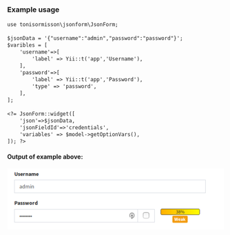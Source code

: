### Example usage

```
use tonisormisson\jsonform\JsonForm;

$jsonData = '{"username":"admin","password":"password"}';
$varibles = [
    'username'=>[
        'label' => Yii::t('app','Username'),
    ],
    'password'=>[
        'label' => Yii::t('app','Password'),
        'type' => 'password',
    ],
];

<?= JsonForm::widget([
    'json'=>$jsonData,
    'jsonFieldId'=>'credentials',
    'variables' => $model->getOptionVars(),
]); ?>
```
#### Output of example above:
![alt text](images/example-1.png)
